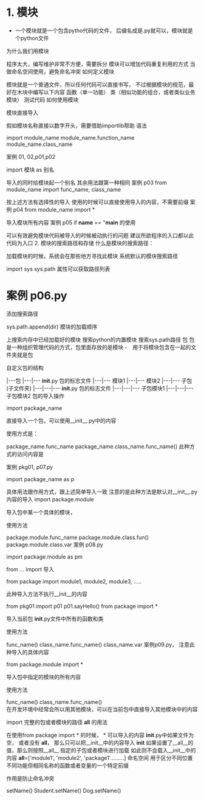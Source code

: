 # 1. 模块
- 一个模块就是一个包含pytho代码的文件， 后缀名成是.py就可以，模块就是个python文件

为什么我们用模块

程序太大，编写维护非常不方便，需要拆分
模块可以增加代码重复利用的方式
当做命名空间使用，避免命名冲突
如何定义模块

模块就是一个普通文件，所以任何代码可以直接书写，
不过根据模块的规范，最好在木块中编写以下内容
函数（单一功能）
类（相似功能的组合，或者类似业务模块）
测试代码
如何使用模块

模块直接导入

假如模块名称直接以数字开头，需要借助importlib帮助
语法

import module_name module_name.function_name module_name.class_name

案例 01, 02,p01,p02

import 模块 as 别名

导入的同时给模块起一个别名
其余用法跟第一种相同
案例 p03
from module_name import func_name, class_name

按上述方法有选择性的导入
使用的时候可以直接使用导入的内容，不需要前缀
案例 p04
from module_name import *

导入模块所有内容
案例 p05
if __name__ == "__main__ 的使用

可以有效避免模块代码被导入的时候被动执行的问题
建议所欲程序的入口都以此代码为入口
2. 模块的搜索路径和存储
什么是模块的搜索路径：

加载模块的时候，系统会在那些地方寻找此模块
系统默认的模块搜索路径

  import sys
  sys.path 属性可以获取路径列表
  # 案例 p06.py
添加搜索路径

   sys.path.append(dir)
模块的加载顺序

上搜索内存中已经加载好的模块
搜索python的内置模块
搜索sys.path路径
包
包是一种组织管理代码的方式，包里面存放的是模块 -　用于将模块包含在一起的文件夹就是包

自定义包的结构

  |---包
  |---|--- __init__.py  包的标志文件
  |---|--- 模块1
  |---|--- 模块2
  |---|--- 子包(子文件夹)
  |---|---|--- __init__.py  包的标志文件
  |---|---|--- 子包模块1
  |---|---|--- 子包模块2
包的导入操作

import package_name

直接导入一个包，可以使用__init__.py中的内容

使用方式是：

  package_name.func_name
  package_name.class_name.func_name()
此种方式的访问内容是

案例 pkg01, p07.py

import package_name as p

具体用法跟作用方式，跟上述简单导入一致
注意的是此种方法是默认对__init__.py内容的导入
import package.module

导入包中某一个具体的模块，

使用方法

  package.module.func_name
  package.module.class.fun()
  package.module.class.var
案例 p08.py

import package.module as pm

from ... import 导入

from package import module1, module2, module3, .....

此种导入方法不执行__init__的内容

  from pkg01 import p01
  p01.sayHello()
from package import *

导入当前包 __init__.py文件中所有的函数和类

使用方法

  func_name()
  class_name.func_name()
  class_name.var
案例p09.py， 注意此种导入的具体内容

from package.module import *

导入包中指定的模块的所有内容

使用方法

  func_name()
  class_name.func_name()  
在开发环境中经常会所以用其他模块，可以在当前包中直接导入其他模块中的内容

import 完整的包或者模块的路径
__all__ 的用法

在使用from package import * 的时候， * 可以导入的内容
__init__.py中如果文件为空， 或者没有 __all__， 那么只可以把__init__中的内容导入
__init__ 如果设置了__all__的值，那么则按照__all__ 指定的子包或者模块进行加载 如此则不会载入__init__中的内容
__all__=['module1', 'module2', 'package1'.........]
命名空间
用于区分不同位置不同功能但相同名称的函数或者变量的一个特定前缀

作用是防止命名冲突

  setName()
  Student.setName()
  Dog.setName()